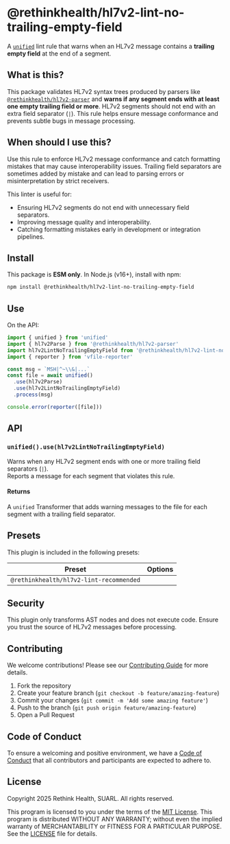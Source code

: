 # @rethinkhealth/hl7v2-lint-no-trailing-empty-field

A [`unified`][github-unified] lint rule that warns when an HL7v2 message contains a **trailing empty field** at the end of a segment.

## What is this?

This package validates HL7v2 syntax trees produced by parsers like [`@rethinkhealth/hl7v2-parser`][github-hl7v2-parser] and **warns if any segment ends with at least one empty trailing field or more**. HL7v2 segments should not end with an extra field separator (`|`). This rule helps ensure message conformance and prevents subtle bugs in message processing.

## When should I use this?

Use this rule to enforce HL7v2 message conformance and catch formatting mistakes that may cause interoperability issues. Trailing field separators are sometimes added by mistake and can lead to parsing errors or misinterpretation by strict receivers.

This linter is useful for:

- Ensuring HL7v2 segments do not end with unnecessary field separators.
- Improving message quality and interoperability.
- Catching formatting mistakes early in development or integration pipelines.

## Install

This package is **ESM only**. In Node.js (v16+), install with npm:

```sh
npm install @rethinkhealth/hl7v2-lint-no-trailing-empty-field
````

## Use

On the API:

```js
import { unified } from 'unified'
import { hl7v2Parse } from '@rethinkhealth/hl7v2-parser'
import hl7v2LintNoTrailingEmptyField from '@rethinkhealth/hl7v2-lint-no-trailing-empty-field'
import { reporter } from 'vfile-reporter'

const msg = `MSH|^~\\&|...`
const file = await unified()
  .use(hl7v2Parse)
  .use(hl7v2LintNoTrailingEmptyField)
  .process(msg)

console.error(reporter([file]))
```

## API


### `unified().use(hl7v2LintNoTrailingEmptyField)`

Warns when any HL7v2 segment ends with one or more trailing field separators (`|`).  
Reports a message for each segment that violates this rule.

#### Returns

A `unified` Transformer that adds warning messages to the file for each segment with a trailing field separator.

## Presets

This plugin is included in the following presets:

| Preset | Options |
| - | - |
| `@rethinkhealth/hl7v2-lint-recommended` | |

## Security

This plugin only transforms AST nodes and does not execute code. Ensure you trust the source of HL7v2 messages before processing.

## Contributing

We welcome contributions! Please see our [Contributing Guide](../../CONTRIBUTING.md) for more details.

1. Fork the repository
2. Create your feature branch (`git checkout -b feature/amazing-feature`)
3. Commit your changes (`git commit -m 'Add some amazing feature'`)
4. Push to the branch (`git push origin feature/amazing-feature`)
5. Open a Pull Request

## Code of Conduct

To ensure a welcoming and positive environment, we have a [Code of Conduct](../../CODE_OF_CONDUCT.md) that all contributors and participants are expected to adhere to.

## License

Copyright 2025 Rethink Health, SUARL. All rights reserved.

This program is licensed to you under the terms of the [MIT License](https://opensource.org/licenses/MIT). This program is distributed WITHOUT ANY WARRANTY; without even the implied warranty of MERCHANTABILITY or FITNESS FOR A PARTICULAR PURPOSE. See the [LICENSE](../../LICENSE) file for details.

[github-unified]: https://github.com/unifiedjs/unified
[github-hl7v2-parser]: https://github.com/rethinkhealth/hl7v2/tree/main/packages/hl7v2-parser